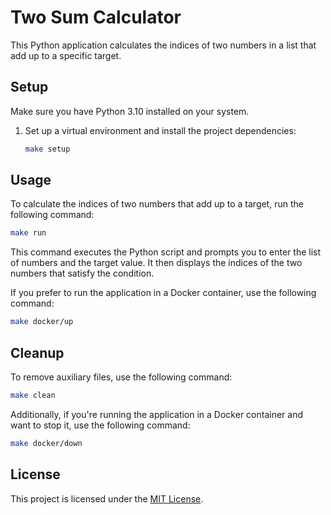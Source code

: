 # Two Sum Calculator

This Python application calculates the indices of two numbers in a list that add up to a specific target.

## Setup

Make sure you have Python 3.10 installed on your system.

1. Set up a virtual environment and install the project dependencies:

   ```bash
   make setup
   ```

## Usage

To calculate the indices of two numbers that add up to a target, run the following command:

```bash
make run
```

This command executes the Python script and prompts you to enter the list of numbers and the target value. It then displays the indices of the two numbers that satisfy the condition.

If you prefer to run the application in a Docker container, use the following command:

```bash
make docker/up
```

## Cleanup

To remove auxiliary files, use the following command:

```bash
make clean
```

Additionally, if you're running the application in a Docker container and want to stop it, use the following command:

```bash 
make docker/down
```

## License

This project is licensed under the [MIT License](LICENSE).
